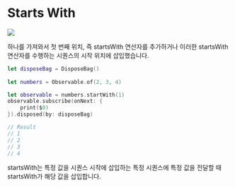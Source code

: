 # Starts With

<img src ="https://user-images.githubusercontent.com/92699723/198043146-c91cc7df-cbba-48a2-8673-67e65e7cc842.png" witdh="" height="">

하나를 가져와서 첫 번째 위치, 즉 startsWith 연산자를 추가하거나 이러한 startsWith 연산자를 수행하는 시퀀스의 시작 위치에 삽입했습니다.

```Swift
let disposeBag = DisposeBag()
        
let numbers = Observable.of(2, 3, 4)

let observable = numbers.startWith(1)
observable.subscribe(onNext: {
    print($0)
}).disposed(by: disposeBag)

// Result
// 1
// 2
// 3
// 4
```

startsWith는 특정 값을 시퀀스 시작에 삽입하는 특정 시퀀스에 특정 값을 전달할 때 startsWith가 해당 값을 삽입합니다.